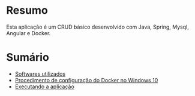 # Resumo

Esta aplicação é um CRUD básico desenvolvido com Java, Spring, Mysql, Angular e Docker.

# Sumário

* [Softwares utilizados](docs/softwares-utilizados.md)
* [Procedimento de configuração do Docker no Windows 10](docs/procedimento-configuracao-docker-windows-10.md)
* [Executando a aplicação](docs/executando-a-aplicacao.md)